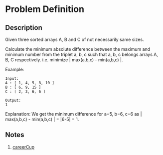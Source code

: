 # Problem Definition

## Description

Given three sorted arrays A, B and C of not necessarily same sizes.

Calculate the minimum absolute difference between the maximum and minimum number from the triplet a, b, c such that a, b, c belongs arrays A, B, C respectively.
i.e. minimize | max(a,b,c) - min(a,b,c) |.

Example:

```plaintext
Input:
A : [ 1, 4, 5, 8, 10 ]
B : [ 6, 9, 15 ]
C : [ 2, 3, 6, 6 ]

Output:
1
```

Explanation: We get the minimum difference for a=5, b=6, c=6 as | max(a,b,c) - min(a,b,c) | = |6-5| = 1.

## Notes

1. [careerCup](https://www.careercup.com/question?id=14805690)